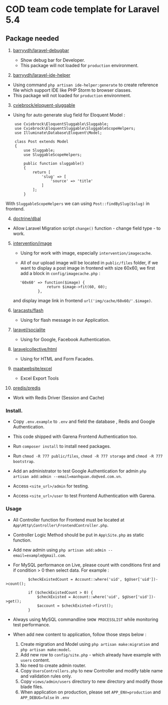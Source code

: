 # COD team code template for Laravel 5.4

## Package needed

1. [barryvdh/laravel-debugbar](https://github.com/barryvdh/laravel-debugbar)
   
   *  Show debug bar for Developer.   
   *  This package will not loaded for `production` environment.    

2. [barryvdh/laravel-ide-helper](https://github.com/barryvdh/laravel-ide-helper)

  *  Using command `php artisan ide-helper:generate` to create reference file which support IDE like PHP Storm to browser classes.
  *  This package will not loaded for `production` environment.

3. [cviebrock/eloquent-sluggable](https://github.com/cviebrock/eloquent-sluggable)
  
  * Using for auto generate slug field for Eloquent Model :
  
  ```
      use Cviebrock\EloquentSluggable\Sluggable;
      use Cviebrock\EloquentSluggable\SluggableScopeHelpers;
      use Illuminate\Database\Eloquent\Model;
      
      class Post extends Model
      {
          use Sluggable;
          use SluggableScopeHelpers;
      
          public function sluggable()
          {
              return [
                  'slug' => [
                      'source' => 'title'
                  ]
              ];
          }
  ```
  With `SluggableScopeHelpers` we can using `Post::findBySlug($slug)` in frontend.
  
4. [doctrine/dbal](https://github.com/doctrine/dbal)

  * Allow Laravel Migration script `change()` function - change field type - to work.
  
5. [intervention/image](http://image.intervention.io/) 
   
   * Using for work with image, especially `intervention/imagecache`.
   
   * All of our upload image will be located in `public/files` folder, if we want to display a post image in frontend with size 60x60, we first add a block in `config/imagecache.php` :
   ```
      '60x60' => function($image) {
                  return $image->fit(60, 60);
              },
   ```
   and display image link in frontend `url('img/cache/60x60/'.$image)`.

6. [laracasts/flash](https://github.com/laracasts/flash)   
  
   * Using for flash message in our Application.
   
7. [laravel/socialite](https://github.com/laravel/socialite)   
   
   * Using for Google, Facebook Authentication.
   
8. [laravelcollective/html](https://laravelcollective.com/docs/5.3/html)   

   * Using for HTML and Form Facades.
  
9. [maatwebsite/excel](http://www.maatwebsite.nl/laravel-excel/docs/getting-started)
   
   * Excel Export Tools
   
10. [predis/predis](https://laravel.com/docs/5.4/redis) 

   * Work with Redis Driver (Session and Cache)
   
### Install.
   
   * Copy `.env.example` to `.env` and field the database , Redis and Google Authentication.
   * This code shipped with Garena Frontend Authentication too.
   
   * Run `composer install` to install need packages.
   
   * Run `chmod -R 777 public/files`, `chmod -R 777 storage` and `chmod -R 777 bootstrap`.
   
   * Add an administrator to test Google Authentication for admin `php artisan add:admin --email=manhquan.do@ved.com.vn`.
   
   * Access `<site_url>/admin` for testing.
   
   * Access `<site_url>/user` to test Frontend Authentication with Garena.
   
### Usage
   
   * All Controller function for Frontend must be located at `App\Http\Controller\FrontendController.php`.
   
   * Controller Logic Method should be put in `App\Site.php` as static function.
      
   * Add new admin using `php artisan add:admin --email=example@gmail.com`.
   
   * For MySQL performance on Live, please count with conditions first and if condition > 0 then select data. For example :
   
   ```
             $checkExistedCount = Account::where('uid', $gUser['uid'])->count();
     
             if ($checkExistedCount > 0) {
                 $checkExisted = Account::where('uid', $gUser['uid'])->get();
                 $account = $checkExisted->first();
             }
   ```
   * Always using MySQL commandline `SHOW PROCESSLIST` while monitoring test performance.
   
   * When add new content to application, follow those steps below :
      
      1. Create migration and Model using `php artisan make:migration` and `php artisan make:model`.
      2. Add new row to `config/site.php` - which already have example with `users` content. 
      3. No need to create admin router.
      4. Copy `UsersControllers.php` to new Controller and modify table name and validation rules only.
      5. Copy `views/admin/users` directory to new directory and modify those blade files.
      6. When application on production, please set `APP_ENV=production` and `APP_DEBUG=false` in `.env`   
   
   